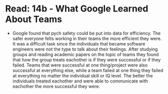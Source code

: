# Read: 14b - What Google Learned About Teams
* Google found that pych safety could be put into data for efficiency. The safer everyone felts working in their teams
the more efficient they were. It was a difficult task since the individuals that became software engineers were not the type
to talk about their feelings. After studying groups and reading academic papers on the topic of teams they found that how the group treats eachother is if they were successful or if they failed. Teams that were successful at one thing/project were also successful at everything else, while a team failed at one thing they failed at everything no matter the individual skill or IQ level. The better the individuals treated eachother and were able to communicate with eachother the more successful they were.